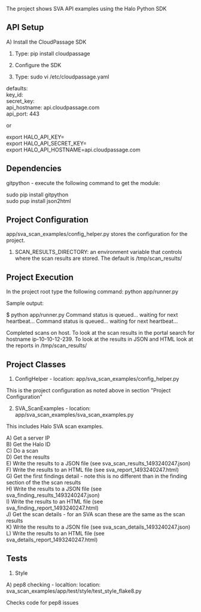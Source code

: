 The project shows SVA API examples using the Halo Python SDK

API Setup
---------

A) Install the CloudPassage SDK
1) Type: pip install cloudpassage

2) Configure the SDK
1) Type: sudo vi /etc/cloudpassage.yaml

defaults:  
  key_id: <key>  
  secret_key: <secret>  
  api_hostname: api.cloudpassage.com  
  api_port: 443  

or

export HALO_API_KEY=<key>  
export HALO_API_SECRET_KEY=<secret>  
export HALO_API_HOSTNAME=api.cloudpassage.com

Dependencies
------------

gitpython - execute the following command to get the module:

sudo pip install gitpython  
sudo pup install json2html  

Project Configuration
---------------------

app/sva_scan_examples/config_helper.py stores the configuration for the project.  
  
1) SCAN_RESULTS_DIRECTORY: an environment variable that controls where the scan results are stored.
  The default is /tmp/scan_results/
   
Project Execution
-----------------

In the project root type the following command: python app/runner.py

Sample output:  

$ python app/runner.py
Command status is queued... waiting for next heartbeat...
Command status is queued... waiting for next heartbeat...

Completed scans on host.  To look at the scan results in the portal search for hostname ip-10-10-12-239.  To look at the results in JSON and HTML look at the reports in /tmp/scan_results/  

Project Classes
---------------

1) ConfigHelper - location: app/sva_scan_examples/config_helper.py

This is the project configuration as noted above in section "Project Configuration"

2) SVA_ScanExamples - location: app/sva_scan_examples/sva_scan_examples.py

This includes Halo SVA scan examples.

A) Get a server IP  
B) Get the Halo ID  
C) Do a scan  
D) Get the results  
E) Write the results to a JSON file (see sva_scan_results_1493240247.json)  
F) Write the results to an HTML file (see sva_report_1493240247.html)  
G) Get the first findings detail - note this is no different than in the finding
section of the the scan results  
H) Write the results to a JSON file (see sva_finding_results_1493240247.json)    
I) Write the results to an HTML file (see sva_finding_report_1493240247.html)  
J) Get the scan details - for an SVA scan these are the same as the scan results  
K) Write the results to a JSON file (see sva_scan_details_1493240247.json)  
L) Write the results to an HTML file (see sva_details_report_1493240247.html)  


Tests
-----

1) Style

A) pep8 checking - localtion: location: sva_scan_examples/app/test/style/test_style_flake8.py

Checks code for pep8 issues
